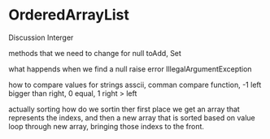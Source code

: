 # OrderedArrayList

Discussion
Interger

methods that we need to change for null
    toAdd, Set

what happends when we find a null
    raise error IllegalArgumentException

how to compare values for strings
    asscii, 
    comman compare function, -1 left bigger than right, 0 equal, 1 right > left

actually sorting
    how do we sortin ther first place
    we get an array that represents the indexs, and then a new array that is sorted based on value
    loop through new array, bringing those indexs to the front. 
